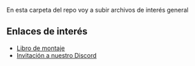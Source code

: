 En esta carpeta del repo voy a subir archivos de interés general

## Enlaces de interés
- [Libro de montaje](https://drive.google.com/file/d/1dP-vNR15A1lxELlFlmNve4I0bSB6o5-T/view?usp=sharing)
- [Invitación a nuestro Discord](https://discord.gg/hxuFGdCB52)
